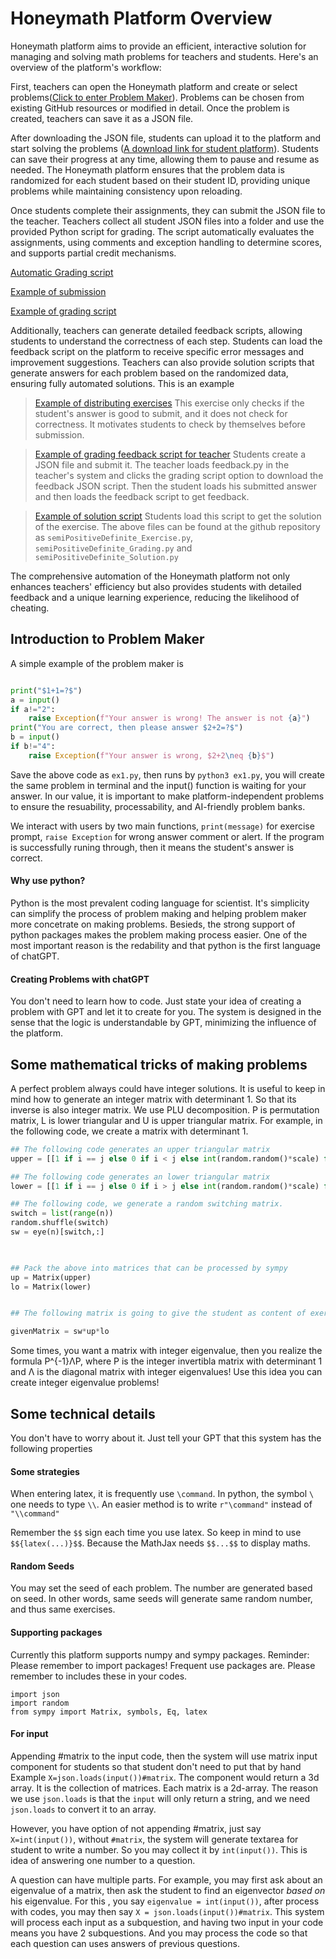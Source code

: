 

# Honeymath Platform Overview

Honeymath platform aims to provide an efficient, interactive solution for managing and solving math problems for teachers and students. Here's an overview of the platform's workflow:

First, teachers can open the Honeymath platform and create or select problems(<a href="platform/index.html">Click to enter Problem Maker</a>). Problems can be chosen from existing GitHub resources or modified in detail. Once the problem is created, teachers can save it as a JSON file.

After downloading the JSON file, students can upload it to the platform and start solving the problems (<a href="platform/student.html" download="student.html">A download link for student platform</a>). Students can save their progress at any time, allowing them to pause and resume as needed. The Honeymath platform ensures that the problem data is randomized for each student based on their student ID, providing unique problems while maintaining consistency upon reloading.

Once students complete their assignments, they can submit the JSON file to the teacher. Teachers collect all student JSON files into a folder and use the provided Python script for grading. The script automatically evaluates the assignments, using comments and exception handling to determine scores, and supports partial credit mechanisms.

<a href="evaluator.py">Automatic Grading script</a>

<a href="130.json">Example of submission</a>

<a href="ex.json">Example of grading script</a>



Additionally, teachers can generate detailed feedback scripts, allowing students to understand the correctness of each step. Students can load the feedback script on the platform to receive specific error messages and improvement suggestions. Teachers can also provide solution scripts that generate answers for each problem based on the randomized data, ensuring fully automated solutions. This is an example
> <a href="exercise.py">Example of distributing exercises</a>
> This exercise only checks if the student's answer is good to submit, and it does not check for correctness. It motivates students to check by themselves before submission.

> <a href="feedback.py">Example of grading feedback script for teacher</a>
> Students create a JSON file and submit it. The teacher loads feedback.py in the teacher's system and clicks the grading script option to download the feedback JSON script. Then the student loads his submitted answer and then loads the feedback script to get feedback.

> <a href="solution.py">Example of solution script</a>
> Students load this script to get the solution of the exercise.
The above files can be found at the github repository as `semiPositiveDefinite_Exercise.py`, `semiPositiveDefinite_Grading.py` and 
`semiPositiveDefinite_Solution.py`


The comprehensive automation of the Honeymath platform not only enhances teachers' efficiency but also provides students with detailed feedback and a unique learning experience, reducing the likelihood of cheating.






## Introduction to Problem Maker

A simple example of the problem maker is 

```python

print("$1+1=?$")
a = input()
if a!="2":
	raise Exception(f"Your answer is wrong! The answer is not {a}")
print("You are correct, then please answer $2+2=?$")
b = input()
if b!="4":
	raise Exception(f"Your answer is wrong, $2+2\neq {b}$")

```
<!--
[DownloadPythonCode](ex1.py)
-->
Save the above code as `ex1.py`, then runs by `python3 ex1.py`, you will create the same problem in terminal and the input() function is waiting for your answer. In our value, it is important to make platform-independent problems to ensure the resuability, processability, and AI-friendly problem banks.

We interact with users by two main functions, `print(message)` for exercise prompt, `raise Exception` for wrong answer comment or alert. If the program is successfully runing through, then it means the student's answer is correct.

#### Why use python?
 Python is the most prevalent coding language for scientist. It's simplicity can simplify the process of problem making and helping problem maker more concetrate on making problems. Besieds, the strong support of python packages makes the problem making process easier. One of the most important reason is the redability and that python is the first language of chatGPT.

#### Creating Problems with chatGPT

You don't need to learn how to code. Just state your idea of creating a problem with GPT and let it to create for you. The system is designed in the sense that the logic is understandable by GPT, minimizing the influence of the platform.












## Some mathematical tricks of making problems

A perfect problem always could have integer solutions. It is useful to keep in mind how to generate an integer matrix with determinant 1. So that its inverse is also integer matrix. We use PLU decomposition. P is permutation matrix, L is lower triangular and U is upper triangular matrix. For example, in the following code, we create a matrix with determinant 1.
```python
## The following code generates an upper triangular matrix
upper = [[1 if i == j else 0 if i < j else int(random.random()*scale) for j in range(n)] for i in range(n)]

## The following code generates an lower triangular matrix
lower = [[1 if i == j else 0 if i > j else int(random.random()*scale) for j in range(n)] for i in range(n)]

## The following code, we generate a random switching matrix.
switch = list(range(n))
random.shuffle(switch)
sw = eye(n)[switch,:]

  

## Pack the above into matrices that can be processed by sympy
up = Matrix(upper)
lo = Matrix(lower)


## The following matrix is going to give the student as content of exercise

givenMatrix = sw*up*lo
```

Some times, you want a matrix with integer eigenvalue, then you realize the formula P^{-1}ΛP, where P is the integer invertibla matrix with determinant 1 and Λ is the diagonal matrix with integer eigenvalues! Use this idea you can create integer eigenvalue problems!


## Some technical details

You don't have to worry about it. Just tell your GPT that this system has the following properties
#### Some strategies
When entering latex, it is frequently use `\command`. In python, the symbol `\` one needs to type `\\`. An easier method is to write `r"\command"` instead of `"\\command"`

Remember the `$$` sign each time you use latex. So keep in mind to use `$${latex(...)}$$`. Because the MathJax needs `$$...$$` to display maths.

#### Random Seeds

You may set the seed of each problem. The number are generated based on seed. In other words, same seeds will generate same random number, and thus same exercises.

#### Supporting packages

Currently this platform supports numpy and sympy packages. Reminder: Please remember to import packages! Frequent use packages are. Please remember to includes these in your codes.

```
import json
import random
from sympy import Matrix, symbols, Eq, latex
``` 

#### For input

Appending #matrix to the input code, then the system will use matrix input component for students so that student don't need to put that by hand Example `X=json.loads(input())#matrix`. The component would return a 3d array. It is the collection of matrices. Each matrix is a 2d-array. The reason we use `json.loads` is that the `input` will only return a string, and we need `json.loads` to convert it to an array.

However, you have option of not appending #matrix, just say `X=int(input())`, without `#matrix`, the system will generate textarea for student to write a number. So you may collect it by `int(input())`. This is idea of answering one number to a question.

A question can have multiple parts. For example, you may first ask about an eigenvalue of a matrix, then ask the student to find an eigenvector *based on* his eigenvalue. For this , you say `eigenvalue = int(input())`, after process with codes, you may then say `X = json.loads(input())#matrix`. This system will process each input as a subquestion, and having two input in your code means you have 2 subquestions. And you may process the code so that each question can uses answers of previous questions.
